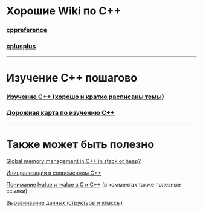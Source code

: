 # Хорошие Wiki по C++
### [cppreference](https://cppreference.com/) 
### [cplusplus](https://cplusplus.com)  

---

# Изучение С++ пошагово
### [Изучение С++ (хорошо и кратко расписаны темы)](https://academy.yandex.ru/handbook/cpp) 
### [Дорожная карта по изучению С++](https://miro.com/app/board/o9J_lFH_iBs=/) 
 
---

# Также может быть полезно   

[Global memory management in C++ in stack or heap?](https://stackoverflow.com/questions/1169858/global-memory-management-in-c-in-stack-or-heap)

[Инициализация в современном C++](https://habr.com/ru/companies/jugru/articles/469465/)

[Понимание lvalue и rvalue в C и С++](https://habr.com/ru/articles/348198/) (в комментах также полезные ссылки)

[Выравнивание данных (структуры и классы)](https://ru.stackoverflow.com/questions/435726/Выравнивание-данных)